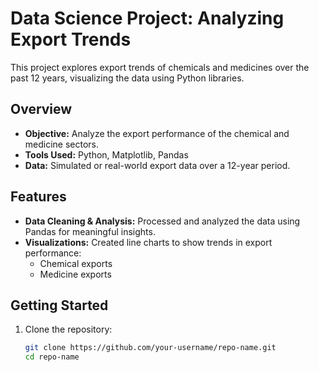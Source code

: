 # Data Science Project: Analyzing Export Trends

This project explores export trends of chemicals and medicines over the past 12 years, visualizing the data using Python libraries.

## Overview
- **Objective:** Analyze the export performance of the chemical and medicine sectors.
- **Tools Used:** Python, Matplotlib, Pandas
- **Data:** Simulated or real-world export data over a 12-year period.

## Features
- **Data Cleaning & Analysis:** Processed and analyzed the data using Pandas for meaningful insights.
- **Visualizations:** Created line charts to show trends in export performance:
  - Chemical exports
  - Medicine exports

## Getting Started
1. Clone the repository:
   ```bash
   git clone https://github.com/your-username/repo-name.git
   cd repo-name
